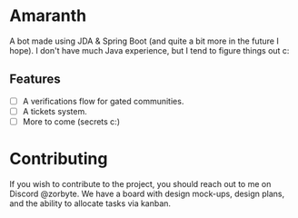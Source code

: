 # Amaranth

A bot made using JDA & Spring Boot (and quite a bit more in the future I hope).
I don't have much Java experience, but I tend to figure things out c:

## Features

- [ ] A verifications flow for gated communities.
- [ ] A tickets system.
- [ ] More to come (secrets c:)

# Contributing

If you wish to contribute to the project, you should reach out to me on Discord @zorbyte.
We have a board with design mock-ups, design plans, and the ability to allocate tasks via kanban.

